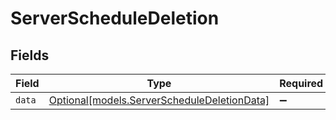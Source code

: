 # ServerScheduleDeletion


## Fields

| Field                                                                                  | Type                                                                                   | Required                                                                               | Description                                                                            |
| -------------------------------------------------------------------------------------- | -------------------------------------------------------------------------------------- | -------------------------------------------------------------------------------------- | -------------------------------------------------------------------------------------- |
| `data`                                                                                 | [Optional[models.ServerScheduleDeletionData]](../models/serverscheduledeletiondata.md) | :heavy_minus_sign:                                                                     | N/A                                                                                    |